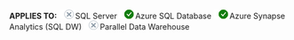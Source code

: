 <Token>**APPLIES TO:** ![No](media/no.png)SQL Server ![Yes](media/yes2.png)Azure SQL Database ![Yes](media/yes2.png)Azure Synapse Analytics (SQL DW) ![No](media/no.png)Parallel Data Warehouse </Token>

